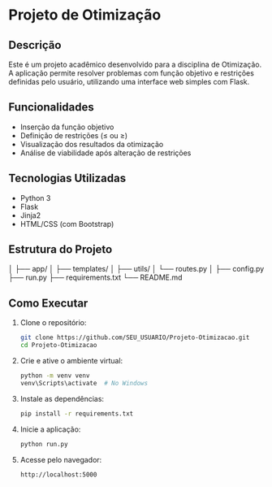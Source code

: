 # Projeto de Otimização

## Descrição

Este é um projeto acadêmico desenvolvido para a disciplina de Otimização. A aplicação permite resolver problemas com função objetivo e restrições definidas pelo usuário, utilizando uma interface web simples com Flask.

## Funcionalidades

- Inserção da função objetivo
- Definição de restrições (≤ ou ≥)
- Visualização dos resultados da otimização
- Análise de viabilidade após alteração de restrições

## Tecnologias Utilizadas

- Python 3
- Flask
- Jinja2
- HTML/CSS (com Bootstrap)

## Estrutura do Projeto

│
├── app/
│ ├── templates/
│ ├── utils/
│ └── routes.py
│
├── config.py
├── run.py
├── requirements.txt
└── README.md


## Como Executar

1. Clone o repositório:
   ```bash
   git clone https://github.com/SEU_USUARIO/Projeto-Otimizacao.git
   cd Projeto-Otimizacao
   ```

2. Crie e ative o ambiente virtual:
   ```bash
   python -m venv venv
   venv\Scripts\activate  # No Windows
   ```

3. Instale as dependências:
   ```bash
   pip install -r requirements.txt
   ```

4. Inicie a aplicação:
   ```bash
   python run.py
   ```

5. Acesse pelo navegador:
   ```
   http://localhost:5000
